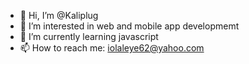 - 👋 Hi, I’m @Kaliplug
- 👀 I’m interested in web and mobile app developmemt
- 🌱 I’m currently learning javascript
- 📫 How to reach me: iolaleye62@yahoo.com

<!---
Kaliplug/Kaliplug is a ✨ special ✨ repository because its `README.md` (this file) appears on your GitHub profile.
You can click the Preview link to take a look at your changes.
--->
